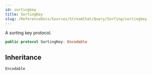 ```yaml
---
id: sortingkey 
title: SortingKey
slug: /ReferenceDocs/Sources/StreamChat/Query/Sorting/sortingkey
---
```


A sorting key protocol.

``` swift
public protocol SortingKey: Encodable 
```

## Inheritance

`Encodable`
